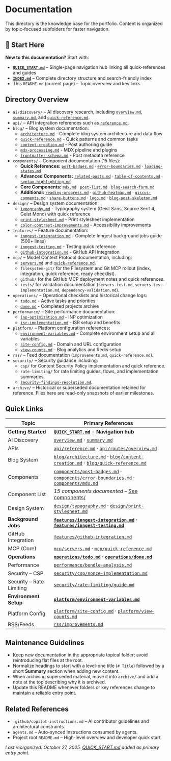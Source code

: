 # Documentation

This directory is the knowledge base for the portfolio. Content is organized by topic-focused subfolders for faster navigation.

## 🚀 Start Here

**New to this documentation?** Start with:
- **[`QUICK_START.md`](./QUICK_START.md)** – Single-page navigation hub linking all quick-references and guides
- **[`INDEX.md`](./INDEX.md)** – Complete directory structure and search-friendly index
- This `README.md` (current page) – Topic overview and key links

## Directory Overview

- `ai/discovery/` – AI discovery research, including [`overview.md`](./ai/discovery/overview.md), [`summary.md`](./ai/discovery/summary.md), and [`quick-reference.md`](./ai/discovery/quick-reference.md).
- `api/` – API integration references such as [`reference.md`](./api/reference.md).
- `blog/` – Blog system documentation:
	- [`architecture.md`](./blog/architecture.md) - Complete blog system architecture and data flow
	- [`quick-reference.md`](./blog/quick-reference.md) - Quick patterns and common tasks
	- [`content-creation.md`](./blog/content-creation.md) - Post authoring guide
	- [`mdx-processing.md`](./blog/mdx-processing.md) - MDX pipeline and plugins
	- [`frontmatter-schema.md`](./blog/frontmatter-schema.md) - Post metadata reference
- `components/` – Component documentation (15 files):
	- **Quick References:** [`post-badges.md`](./components/post-badges.md) · [`error-boundaries.md`](./components/error-boundaries.md) · [`loading-states.md`](./components/loading-states.md)
	- **Advanced Components:** [`related-posts.md`](./components/related-posts.md) · [`table-of-contents.md`](./components/table-of-contents.md) · [`syntax-highlighting.md`](./components/syntax-highlighting.md)
	- **Core Components:** [`mdx.md`](./components/mdx.md) · [`post-list.md`](./components/post-list.md) · [`blog-search-form.md`](./components/blog-search-form.md)
	- **Additional:** [`reading-progress.md`](./components/reading-progress.md) · [`github-heatmap.md`](./components/github-heatmap.md) · [`giscus-comments.md`](./components/giscus-comments.md) · [`share-buttons.md`](./components/share-buttons.md) · [`logo.md`](./components/logo.md) · [`blog-post-skeleton.md`](./components/blog-post-skeleton.md)
- `design/` – Design system documentation:
	- [`typography.md`](./design/typography.md) - Typography system (Geist Sans, Source Serif 4, Geist Mono) with quick reference
	- [`print-stylesheet.md`](./design/print-stylesheet.md) - Print stylesheet implementation
	- [`color-contrast-improvements.md`](./design/color-contrast-improvements.md) - Accessibility improvements
- `features/` – Feature documentation:
	- [`inngest-integration.md`](./features/inngest-integration.md) - Complete Inngest background jobs guide (500+ lines)
	- [`inngest-testing.md`](./features/inngest-testing.md) - Testing quick reference
	- [`github-integration.md`](./features/github-integration.md) - GitHub API integration
- `mcp/` – Model Context Protocol documentation, including:
	- [`servers.md`](./mcp/servers.md) and [`quick-reference.md`](./mcp/quick-reference.md).
	- `filesystem-git/` for the Filesystem and Git MCP rollout (index, integration, quick reference, ready checklist).
	- `github/` for the GitHub MCP deployment notes and quick references.
	- `tests/` for validation documentation (`servers-test.md`, `servers-test-implementation.md`, `dependency-validation.md`).
- `operations/` – Operational checklists and historical change logs:
	- [`todo.md`](./operations/todo.md) - Active tasks and priorities
	- [`done.md`](./operations/done.md) - Completed projects archive
- `performance/` – Site performance documentation:
	- [`inp-optimization.md`](./performance/inp-optimization.md) - INP optimization
	- [`isr-implementation.md`](./performance/isr-implementation.md) - ISR setup and benefits
- `platform/` – Platform configuration references:
	- [`environment-variables.md`](./platform/environment-variables.md) - Complete environment setup and all variables
	- [`site-config.md`](./platform/site-config.md) - Domain and URL configuration
	- [`view-counts.md`](./platform/view-counts.md) - Blog analytics and Redis setup
- `rss/` – Feed documentation (`improvements.md`, `quick-reference.md`).
- `security/` – Security guidance including:
	- `csp/` for Content Security Policy implementation and quick reference.
	- `rate-limiting/` for rate limiting guides, flows, and implementation summaries.
	- [`security-findings-resolution.md`](./security/security-findings-resolution.md).
- `archive/` – Historical or superseded documentation retained for reference. Files here are read-only snapshots of earlier milestones.

## Quick Links

| Topic | Primary References |
|-------|--------------------|
| **Getting Started** | **[`QUICK_START.md`](./QUICK_START.md) - Navigation hub** |
| AI Discovery | [`overview.md`](./ai/discovery/overview.md) · [`summary.md`](./ai/discovery/summary.md) |
| APIs | [`api/reference.md`](./api/reference.md) · [`api/routes/overview.md`](./api/routes/overview.md) |
| Blog System | [`blog/architecture.md`](./blog/architecture.md) · [`blog/content-creation.md`](./blog/content-creation.md) · [`blog/quick-reference.md`](./blog/quick-reference.md) |
| Components | [`components/post-badges.md`](./components/post-badges.md) · [`components/error-boundaries.md`](./components/error-boundaries.md) · [`components/mdx.md`](./components/mdx.md) |
| Component List | *15 components documented* – [See components/](./components/) |
| Design System | [`design/typography.md`](./design/typography.md) · [`design/print-stylesheet.md`](./design/print-stylesheet.md) |
| **Background Jobs** | **[`features/inngest-integration.md`](./features/inngest-integration.md) · [`features/inngest-testing.md`](./features/inngest-testing.md)** |
| GitHub Integration | [`features/github-integration.md`](./features/github-integration.md) |
| MCP (Core) | [`mcp/servers.md`](./mcp/servers.md) · [`mcp/quick-reference.md`](./mcp/quick-reference.md) |
| **Operations** | **[`operations/todo.md`](./operations/todo.md) · [`operations/done.md`](./operations/done.md)** |
| Performance | [`performance/bundle-analysis.md`](./performance/bundle-analysis.md) |
| Security – CSP | [`security/csp/nonce-implementation.md`](./security/csp/nonce-implementation.md) |
| Security – Rate Limiting | [`security/rate-limiting/guide.md`](./security/rate-limiting/guide.md) |
| **Environment Setup** | **[`platform/environment-variables.md`](./platform/environment-variables.md)** |
| Platform Config | [`platform/site-config.md`](./platform/site-config.md) · [`platform/view-counts.md`](./platform/view-counts.md) |
| RSS/Feeds | [`rss/improvements.md`](./rss/improvements.md) |

## Maintenance Guidelines

- Keep new documentation in the appropriate topical folder; avoid reintroducing flat files at the root.
- Normalize headings to start with a level-one title (`# Title`) followed by a short **Summary** section when adding new content.
- When archiving superseded material, move it into `archive/` and add a note at the top describing why it is archived.
- Update this README whenever folders or key references change to maintain a reliable entry point.

## Related References

- `.github/copilot-instructions.md` – AI contributor guidelines and architectural constraints.
- `agents.md` – Auto-synced instructions consumed by agents.
- Project root `README.md` – High-level overview and developer quick start.

_Last reorganized: October 27, 2025. [QUICK_START.md](./QUICK_START.md) added as primary entry point._

